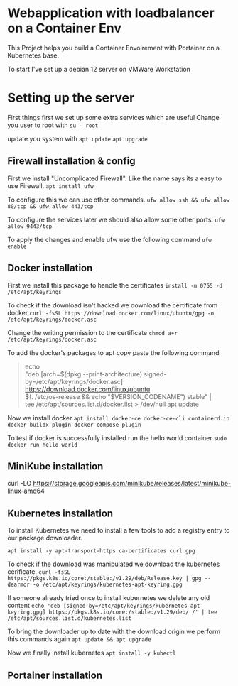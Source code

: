 # Webapplication with loadbalancer on a Container Env

This Project helps you build a Container Envoirement with Portainer on a Kubernetes base.

To start I've set up a debian 12 server on VMWare Workstation

# Setting up the server

First things first we set up some extra services which are useful
Change you user to root with `su - root`

update you system with
`apt update`
`apt upgrade`

## Firewall installation & config

First we install "Uncomplicated Firewall". Like the name says its a easy to use Firewall.
`apt install ufw`

To configure this we can use other commands.
`ufw allow ssh && ufw allow 80/tcp && ufw allow 443/tcp`

To configure the services later we should also allow some other ports.
`ufw allow 9443/tcp`

To apply the changes and enable ufw use the following command
`ufw enable`

## Docker installation

First we install this package to handle the certificates
`install -m 0755 -d /etc/apt/keyrings`

To check if the download isn't hacked we download the certificate from docker
`curl -fsSL https://download.docker.com/linux/ubuntu/gpg -o /etc/apt/keyrings/docker.asc`

Change the writing permission to the certificate
`chmod a+r /etc/apt/keyrings/docker.asc`

To add the docker's packages to apt copy paste the following command

> echo \
>  "deb [arch=$(dpkg --print-architecture) signed-by=/etc/apt/keyrings/docker.asc] https://download.docker.com/linux/ubuntu \
>  $(. /etc/os-release && echo "$VERSION_CODENAME") stable" | \
>  tee /etc/apt/sources.list.d/docker.list > /dev/null
> apt update

Now we install docker
`apt install docker-ce docker-ce-cli containerd.io docker-buildx-plugin docker-compose-plugin`

To test if docker is successfully installed run the hello world container
`sudo docker run hello-world`

## MiniKube installation

curl -LO https://storage.googleapis.com/minikube/releases/latest/minikube-linux-amd64

## Kubernetes installation

To install Kubernetes we need to install a few tools to add a registry entry to our package downloader.

`apt install -y apt-transport-https ca-certificates curl gpg`

To check if the download was manipulated we download the kubernetes cerificate.
`curl -fsSL https://pkgs.k8s.io/core:/stable:/v1.29/deb/Release.key | gpg --dearmor -o /etc/apt/keyrings/kubernetes-apt-keyring.gpg`

If someone already tried once to install kubernetes we delete any old content
`echo 'deb [signed-by=/etc/apt/keyrings/kubernetes-apt-keyring.gpg] https://pkgs.k8s.io/core:/stable:/v1.29/deb/ /' | tee /etc/apt/sources.list.d/kubernetes.list`

To bring the downloader up to date with the download origin we perform this commands again
`apt update && apt upgrade`

Now we finally install kubernetes
`apt install -y kubectl`

## Portainer installation
